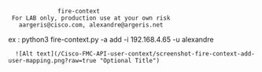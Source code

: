 
                  fire-context                          
     For LAB only, production use at your own risk      
       aargeris@cisco.com, alexandre@argeris.net        
                                                        
  ex : python3 fire-context.py -a add -i 192.168.4.65 -u alexandre
      
      ![Alt text](/Cisco-FMC-API-user-context/screenshot-fire-context-add-user-mapping.png?raw=true "Optional Title")          
      
